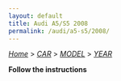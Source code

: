 ```yaml
---
layout: default
title: Audi A5/S5 2008
permalink: /audi/a5-s5/2008/
---
```

[*Home*](/) > [*CAR*](/car/) > [*MODEL*](/car/model/) > [*YEAR*](/car/model/year/)

**Follow the instructions**